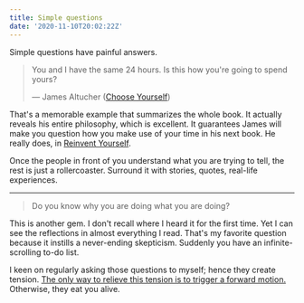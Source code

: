 ```yaml
---
title: Simple questions
date: '2020-11-10T20:02:22Z'
---
```


Simple questions have painful answers.

> You and I have the same 24 hours. Is this how you're going to spend yours?
>
> &mdash; James Altucher ([Choose Yourself](/books/choose-yourself))

That's a memorable example that summarizes the whole book.
It actually reveals his entire philosophy, which is excellent.
It guarantees James will make you question how you make use of your time in his next book.
He really does, in [Reinvent Yourself](/books/reinvent-yourself).

Once the people in front of you understand what you are trying to tell, the rest is just a rollercoaster.
Surround it with stories, quotes, real-life experiences.

---

> Do you know why you are doing what you are doing?

This is another gem.
I don't recall where I heard it for the first time.
Yet I can see the reflections in almost everything I read.
That's my favorite question because it instills a never-ending skepticism.
Suddenly you have an infinite-scrolling to-do list.

I keen on regularly asking those questions to myself; hence they create tension.
[The only way to relieve this tension is to trigger a forward motion.](/notes/tension-and-forward-motion)
Otherwise, they eat you alive.
